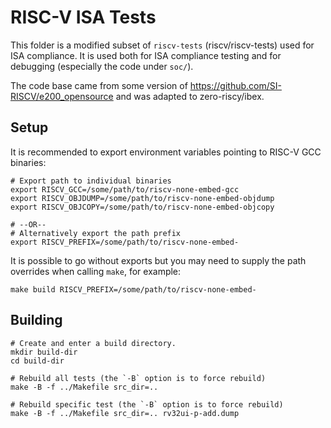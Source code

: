 RISC-V ISA Tests
================

This folder is a modified subset of `riscv-tests` (riscv/riscv-tests) used for ISA compliance.
It is used both for ISA compliance testing and for debugging (especially the code under `soc/`).

The code base came from some version of https://github.com/SI-RISCV/e200_opensource and was
adapted to zero-riscy/ibex.

Setup
-----

It is recommended to export environment variables pointing to RISC-V GCC binaries:

    # Export path to individual binaries
    export RISCV_GCC=/some/path/to/riscv-none-embed-gcc
    export RISCV_OBJDUMP=/some/path/to/riscv-none-embed-objdump
    export RISCV_OBJCOPY=/some/path/to/riscv-none-embed-objcopy
    
    # --OR--
    # Alternatively export the path prefix
    export RISCV_PREFIX=/some/path/to/riscv-none-embed-

It is possible to go without exports but you may need to supply the path overrides
when calling `make`, for example:

    make build RISCV_PREFIX=/some/path/to/riscv-none-embed-

Building
--------

    # Create and enter a build directory.
    mkdir build-dir
    cd build-dir

    # Rebuild all tests (the `-B` option is to force rebuild)
    make -B -f ../Makefile src_dir=..
    
    # Rebuild specific test (the `-B` option is to force rebuild)
    make -B -f ../Makefile src_dir=.. rv32ui-p-add.dump

